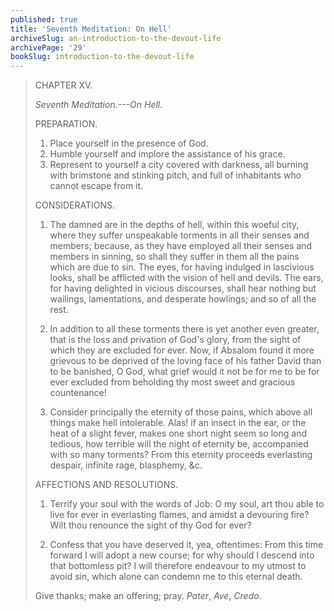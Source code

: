 ```yaml
---
published: true
title: 'Seventh Meditation: On Hell'
archiveSlug: an-introduction-to-the-devout-life
archivePage: '29'
bookSlug: introduction-to-the-devout-life
---
```


> CHAPTER XV.
>
> *Seventh Meditation.---On Hell.*
>
> PREPARATION.
>
> 1. Place yourself in the presence of God.
> 2. Humble yourself and implore the assistance of his grace.
> 3. Represent to yourself a city covered with darkness, all burning with brimstone and stinking pitch, and full of inhabitants who cannot escape from it.
>
> CONSIDERATIONS.
>
> 1. The damned are in the depths of hell, within this woeful city, where they suffer unspeakable torments in all their senses and members; because, as they have employed all their senses and members in sinning, so shall they suffer in them all the pains which are due to sin. The eyes, for having indulged in lascivious looks, shall be afflicted with the vision of hell and devils. The ears, for having delighted in vicious discourses, shall hear nothing but wailings, lamentations, and desperate howlings; and so of all the rest.
>
> 2. In addition to all these torments there is yet another even greater, that is the loss and privation of God's glory, from the sight of which they are excluded for ever. Now, if Absalom found it more grievous to be deprived of the loving face of his father David than to be banished, O God, what grief would it not be for me to be for ever excluded from beholding thy most sweet and gracious countenance!
>
> 3. Consider principally the eternity of those pains, which above all things make hell intolerable. Alas! if an insect in the ear, or the heat of a slight fever, makes one short night seem so long and tedious, how terrible will the night of eternity be, accompanied with so many torments? From this eternity proceeds everlasting despair, infinite rage, blasphemy, &c.
>
> AFFECTIONS AND RESOLUTIONS.
>
> 1. Terrify your soul with the words of Job: O my soul, art thou able to live for ever in everlasting flames, and amidst a devouring fire? Wilt thou renounce the sight of thy God for ever?
>
> 2. Confess that you have deserved it, yea, oftentimes: From this time forward I will adopt a new course; for why should I descend into that bottomless pit? I will therefore endeavour to my utmost to avoid sin, which alone can condemn me to this eternal death.
>
> Give thanks; make an offering; pray. *Pater*, *Ave*, *Credo*.
